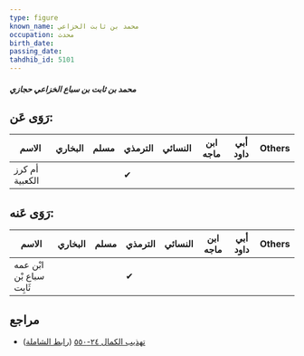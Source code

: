```yaml
---
type: figure
known_name: محمد بن ثابت الخزاعي
occupation: محدث
birth_date:
passing_date:
tahdhib_id: 5101
---
```

##### محمد بن ثابت بن سباع الخزاعي حجازي

## رَوَى عَن:
| الاسم          | البخاري | مسلم | الترمذي | النسائي | ابن ماجه | أبي داود | Others |
| -------------- | ------- | ---- | ------- | ------- | -------- | -------- | ------ |
| أم كرز الكعبية |         |      | ✔       |         |          |          |        |
## رَوَى عَنه:
| الاسم                    | البخاري | مسلم | الترمذي | النسائي | ابن ماجه | أبي داود | Others |
| ------------------------ | ------- | ---- | ------- | ------- | -------- | -------- | ------ |
| ابْن عمه سباع بْن ثَابِت |         |      | ✔       |         |          |          |        |
## مراجع
- [تهذيب الكمال ٢٤-٥٥٠](obsidian://open?vault=Tahdhib-al-Kamal&file=Figures/٥١٠١-محمد%20بن%20ثابت%20بن%20سباع%20الخزاعي%20حجازي) ([رابط الشاملة](https://shamela.ws/book/3722/13062))